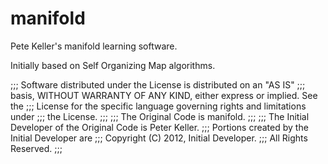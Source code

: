 manifold
========

Pete Keller's manifold learning software. 

Initially based on Self Organizing Map algorithms.

;;; Software distributed under the License is distributed on an "AS IS"
;;; basis, WITHOUT WARRANTY OF ANY KIND, either express or implied. See the
;;; License for the specific language governing rights and limitations under
;;; the License.
;;; 
;;; The Original Code is manifold.
;;; 
;;; The Initial Developer of the Original Code is Peter Keller. 
;;; Portions created by the Initial Developer are 
;;; Copyright (C) 2012, Initial Developer. 
;;; All Rights Reserved.
;;; 

